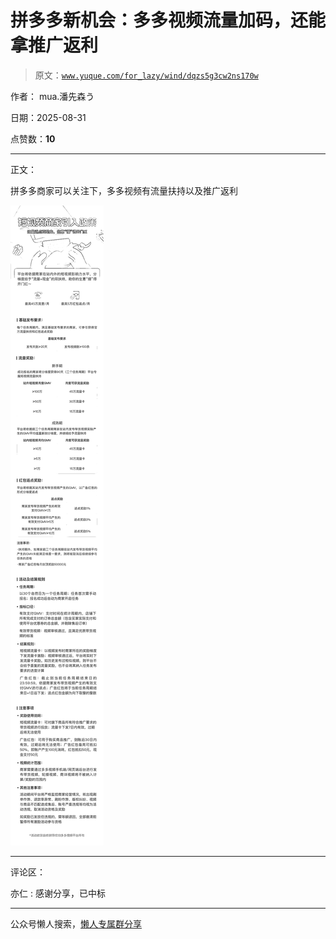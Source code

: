 # 拼多多新机会：多多视频流量加码，还能拿推广返利

> 原文：[`www.yuque.com/for_lazy/wind/dqzs5g3cw2ns170w`](https://www.yuque.com/for_lazy/wind/dqzs5g3cw2ns170w)

作者： mua.潘先森う

日期：2025-08-31

点赞数：**10**

* * *

正文：

拼多多商家可以关注下，多多视频有流量扶持以及推广返利

![](img/e78f66a19e4d4be96be44db12cf2676a.png "None")

* * *

评论区：

亦仁 : 感谢分享，已中标

* * *

公众号懒人搜索，[懒人专属群分享](https://lazybook.fun/#/blog/group)